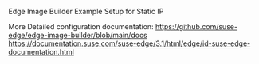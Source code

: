 Edge Image Builder Example Setup for Static IP

More Detailed configuration documentation:
https://github.com/suse-edge/edge-image-builder/blob/main/docs
https://documentation.suse.com/suse-edge/3.1/html/edge/id-suse-edge-documentation.html
